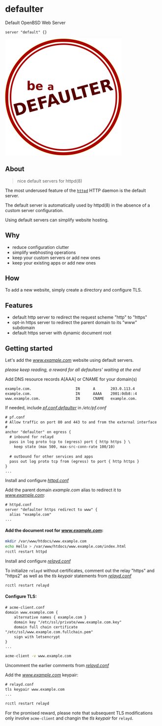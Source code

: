 # defaulter

Default OpenBSD Web Server
```console
server "default" {}
```

![defaulter logo](defaulter.png)

## About
> nice default servers for httpd(8)

The most underused feature of the [`httpd`](https://man.openbsd.org/httpd.8) HTTP daemon is the default server.

The default server is automatically used by httpd(8) in the absence of a custom server configuration.

Using default servers can simplify website hosting.

## Why

* reduce configuration clutter
* simplify webhosting operations
* keep your custom servers or add new ones
* keep your existing apps or add new ones

## How

To add a new website, simply create a directory and configure TLS.

## Features

* default http server to redirect the request scheme "http" to "https"
* opt-in https server to redirect the parent domain to its "www" subdomain
* default https server with dynamic document root

## Getting started

Let's add the *www.example.com* website using default servers.

*please keep reading, a reward for all defaulters' waiting at the end*

Add DNS resource records A[AAA] or CNAME for your domain(s)
```console
example.com.                    IN      A       203.0.113.4
example.com.                    IN      AAAA    2001:0db8::4
www.example.com.                IN      CNAME   example.com.
```

If needed, include [*pf.conf.defaulter*](src/etc/pf.conf.defaulter) in */etc/pf.conf*
```console
# pf.conf
# Allow traffic on port 80 and 443 to and from the external interface
#
anchor "defaulter" on egress {
  # inbound for relayd
  pass in log proto tcp to (egress) port { http https } \
    keep state (max 500, max-src-conn-rate 100/10)

  # outbound for other services and apps
  pass out log proto tcp from (egress) to port { http https }
}
...
```

Install and configure [*httpd.conf*](src/etc/httpd.conf)

Add the parent domain *example.com* alias to redirect it to *www.example.com*:
```console
# httpd.conf
server "defaulter https redirect to www" {
  alias "example.com"
...
```

#### Add the document root for *www.example.com*:
```sh
mkdir /var/www/htdocs/www.example.com
echo Hello > /var/www/htdocs/www.example.com/index.html
rcctl restart httpd
```

Install and configure [*relayd.conf*](src/etc/relayd.conf)

To initialize `relayd` without certificates, comment out the relay "https" and "https2" as well as the *tls keypair* statements from [*relayd.conf*](src/etc/relayd.conf)
```sh
rcctl restart relayd
```

#### Configure TLS:
```console
# acme-client.conf
domain www.example.com {
	alternative names { example.com }
	domain key "/etc/ssl/private/www.example.com.key"
	domain full chain certificate "/etc/ssl/www.example.com.fullchain.pem"
	sign with letsencrypt
}
...
```
```sh
acme-client -v www.example.com
```

Uncomment the earlier comments from [*relayd.conf*](src/etc/relayd.conf)

Add the *www.example.com* keypair:
```console
# relayd.conf
tls keypair www.example.com
...
```
```sh
rcctl restart relayd
```

For the promised reward, please note that subsequent TLS modifications only involve `acme-client` and changin the *tls keypair* for `relayd`.

